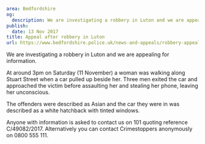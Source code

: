 ```yaml
area: Bedfordshire
og:
  description: We are investigating a robbery in Luton and we are appealing for information.
publish:
  date: 13 Nov 2017
title: Appeal after robbery in Luton
url: https://www.bedfordshire.police.uk/news-and-appeals/robbery-appeal-luton
```

We are investigating a robbery in Luton and we are appealing for information.

At around 3pm on Saturday (11 November) a woman was walking along Stuart Street when a car pulled up beside her. Three men exited the car and approached the victim before assaulting her and stealing her phone, leaving her unconscious.

The offenders were described as Asian and the car they were in was described as a white hatchback with tinted windows.

Anyone with information is asked to contact us on 101 quoting reference C/49082/2017. Alternatively you can contact Crimestoppers anonymously on 0800 555 111.

